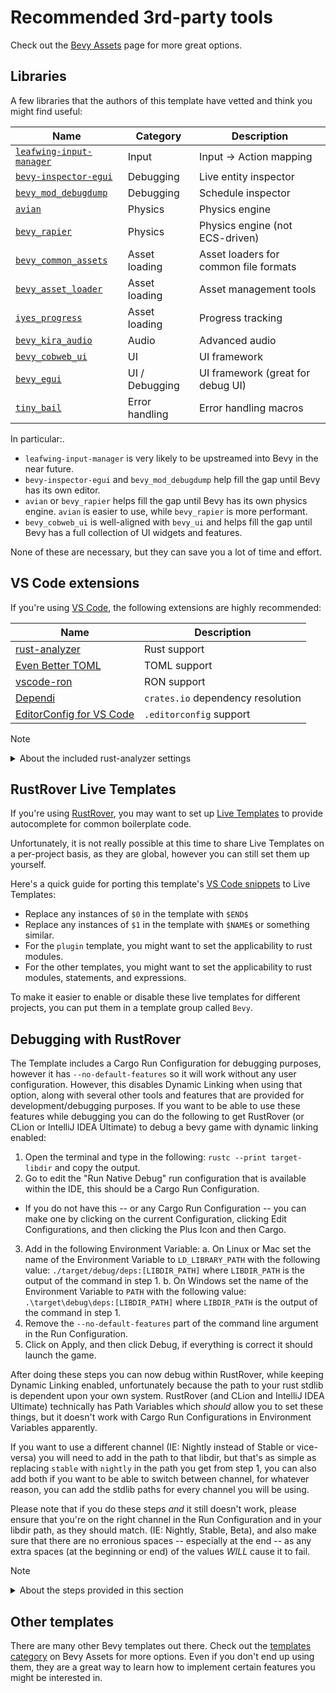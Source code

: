 # Recommended 3rd-party tools

Check out the [Bevy Assets](https://bevyengine.org/assets/) page for more great options.

## Libraries

A few libraries that the authors of this template have vetted and think you might find useful:

| Name                                                                                   | Category       | Description                           |
| -------------------------------------------------------------------------------------- | -------------- | ------------------------------------- |
| [`leafwing-input-manager`](https://github.com/Leafwing-Studios/leafwing-input-manager) | Input          | Input -> Action mapping               |
| [`bevy-inspector-egui`](https://github.com/jakobhellermann/bevy-inspector-egui)        | Debugging      | Live entity inspector                 |
| [`bevy_mod_debugdump`](https://github.com/jakobhellermann/bevy_mod_debugdump)          | Debugging      | Schedule inspector                    |
| [`avian`](https://github.com/Jondolf/avian)                                            | Physics        | Physics engine                        |
| [`bevy_rapier`](https://github.com/dimforge/bevy_rapier)                               | Physics        | Physics engine (not ECS-driven)       |
| [`bevy_common_assets`](https://github.com/NiklasEi/bevy_common_assets)                 | Asset loading  | Asset loaders for common file formats |
| [`bevy_asset_loader`](https://github.com/NiklasEi/bevy_asset_loader)                   | Asset loading  | Asset management tools                |
| [`iyes_progress`](https://github.com/IyesGames/iyes_progress)                          | Asset loading  | Progress tracking                     |
| [`bevy_kira_audio`](https://github.com/NiklasEi/bevy_kira_audio)                       | Audio          | Advanced audio                        |
| [`bevy_cobweb_ui`](https://github.com/UkoeHB/bevy_cobweb_ui)                           | UI             | UI framework               |
| [`bevy_egui`](https://github.com/mvlabat/bevy_egui)                                    | UI / Debugging | UI framework (great for debug UI)     |
| [`tiny_bail`](https://github.com/benfrankel/tiny_bail)                                 | Error handling | Error handling macros                 |

In particular:.

- `leafwing-input-manager` is very likely to be upstreamed into Bevy in the near future.
- `bevy-inspector-egui` and `bevy_mod_debugdump` help fill the gap until Bevy has its own editor.
- `avian` or `bevy_rapier` helps fill the gap until Bevy has its own physics engine. `avian` is easier to use, while `bevy_rapier` is more performant.
- `bevy_cobweb_ui` is well-aligned with `bevy_ui` and helps fill the gap until Bevy has a full collection of UI widgets and features.

None of these are necessary, but they can save you a lot of time and effort.

## VS Code extensions

If you're using [VS Code](https://code.visualstudio.com/), the following extensions are highly recommended:

| Name                                                                                                      | Description                       |
|-----------------------------------------------------------------------------------------------------------|-----------------------------------|
| [rust-analyzer](https://marketplace.visualstudio.com/items?itemName=rust-lang.rust-analyzer)              | Rust support                      |
| [Even Better TOML](https://marketplace.visualstudio.com/items?itemName=tamasfe.even-better-toml)          | TOML support                      |
| [vscode-ron](https://marketplace.visualstudio.com/items?itemName=a5huynh.vscode-ron)                      | RON support                       |
| [Dependi](https://marketplace.visualstudio.com/items?itemName=fill-labs.dependi)                          | `crates.io` dependency resolution |
| [EditorConfig for VS Code](https://marketplace.visualstudio.com/items?itemName=EditorConfig.EditorConfig) | `.editorconfig` support           |

> [!NOTE]
> <details>
> <summary>About the included rust-analyzer settings</summary>
>
> This template sets [`rust-analyzer.cargo.targetDir`](https://rust-analyzer.github.io/generated_config.html#rust-analyzer.cargo.targetDir)
> to `true` in [`.vscode/settings.json`](../.vscode/settings.json).
>
> This makes `rust-analyzer` use a different `target` directory than `cargo`,
> which means that you can run commands like `cargo run` even while `rust-analyzer` is still indexing.
> As a trade-off, this will use more disk space.
>
> If that is an issue for you, you can set it to `false` or remove the setting entirely.
> </details>

## RustRover Live Templates

If you're using [RustRover](https://www.jetbrains.com/rust/), you may want to set up [Live Templates](https://www.jetbrains.com/help/rust/using-live-templates.html) to provide autocomplete for common boilerplate code.

Unfortunately, it is not really possible at this time to share Live Templates on a per-project basis, as they are global, however you can still set them up yourself.

Here's a quick guide for porting this template's [VS Code snippets](../.vscode/bevy.code-snippets) to Live Templates:

- Replace any instances of `$0` in the template with `$END$`
- Replace any instances of `$1` in the template with `$NAME$` or something similar.
- For the `plugin` template, you might want to set the applicability to rust modules.
- For the other templates, you might want to set the applicability to rust modules, statements, and expressions.

To make it easier to enable or disable these live templates for different projects, you can put them in a template group called `Bevy`.

## Debugging with RustRover  

The Template includes a Cargo Run Configuration for debugging purposes, however it has `--no-default-features` so it will work without any user configuration. However, this disables Dynamic Linking when using
that option, along with several other tools and features that are provided for development/debugging purposes. If you want to be able to use these features while debugging you can do the following to get RustRover
(or CLion or IntelliJ IDEA Ultimate) to debug a bevy game with dynamic linking enabled:

1. Open the terminal and type in the following: `rustc --print target-libdir` and copy the output.
2. Go to edit the "Run Native Debug" run configuration that is available within the IDE, this should be a Cargo Run Configuration.
  - If you do not have this -- or any Cargo Run Configuration -- you can make one by clicking on the current Configuration, clicking Edit Configurations, and then clicking the Plus Icon and then Cargo.
3. Add in the following Environment Variable:
  a. On Linux or Mac set the name of the Environment Variable to `LD_LIBRARY_PATH` with the following value: `./target/debug/deps:[LIBDIR_PATH]` where `LIBDIR_PATH` is the output of the command in step 1.
  b. On Windows set the name of the Environment Variable to `PATH` with the following value: `.\target\debug\deps:[LIBDIR_PATH]` where `LIBDIR_PATH` is the output of the command in step 1.
3. Remove the `--no-default-features` part of the command line argument in the Run Configuration.
4. Click on Apply, and then click Debug, if everything is correct it should launch the game.

After doing these steps you can now debug within RustRover, while keeping Dynamic Linking enabled, unfortunately because the path to your rust stdlib is dependent upon your own system. RustRover (and CLion and IntelliJ IDEA Ultimate)
technically has Path Variables which *should* allow you to set these things, but it doesn't work with Cargo Run Configurations in Environment Variables apparently.

If you want to use a different channel (IE: Nightly instead of Stable or vice-versa) you will need to add in the path to that libdir, but that's as simple as replacing `stable` with `nightly` in the path you get from step 1,
you can also add both if you want to be able to switch between channel, for whatever reason, you can add the stdlib paths for every channel you will be using.

Please note that if you do these steps *and* it still doesn't work, please ensure that you're on the right channel in the Run Configuration and in your libdir path, as they should match. (IE: Nightly, Stable, Beta), and also make
sure that there are no erronious spaces -- especially at the end -- as any extra spaces (at the beginning or end) of the values *WILL* cause it to fail.

> [!NOTE]
> <details>
> <summary>About the steps provided in this section</summary>
>
> This is not the only way to debug a game in RustRover with Dynamic Linking enabled. If you are using the Shell Script Run Configurations, you can attach the debugger to the game afterwards.
> To do this, you will need to run the Shell Script Run Configuration you want to use, then use Run > Attach to Process and attach the process that is the name of your game, not the one named `bevy`.
>
> This does not work for the web scripts.
> </details>


## Other templates

There are many other Bevy templates out there.
Check out the [templates category](https://bevyengine.org/assets/#templates) on Bevy Assets for more options.
Even if you don't end up using them, they are a great way to learn how to implement certain features you might be interested in.

